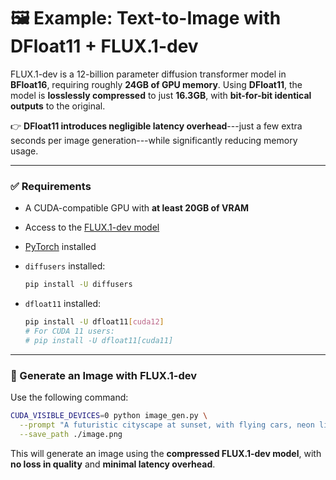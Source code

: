 # 🖼️ Example: Text-to-Image with DFloat11 + FLUX.1-dev

FLUX.1-dev is a 12-billion parameter diffusion transformer model in **BFloat16**, requiring roughly **24GB of GPU memory**. Using **DFloat11**, the model is **losslessly compressed** to just **16.3GB**, with **bit-for-bit identical outputs** to the original.

👉 **DFloat11 introduces negligible latency overhead**---just a few extra seconds per image generation---while significantly reducing memory usage.

---

### ✅ Requirements

* A CUDA-compatible GPU with **at least 20GB of VRAM**
* Access to the [FLUX.1-dev model](https://huggingface.co/black-forest-labs/FLUX.1-dev)
* [PyTorch](https://pytorch.org/get-started/locally/) installed
* `diffusers` installed:

  ```bash
  pip install -U diffusers
  ```
* `dfloat11` installed:

  ```bash
  pip install -U dfloat11[cuda12]
  # For CUDA 11 users:
  # pip install -U dfloat11[cuda11]
  ```

---

### 🚀 Generate an Image with FLUX.1-dev

Use the following command:

```bash
CUDA_VISIBLE_DEVICES=0 python image_gen.py \
  --prompt "A futuristic cityscape at sunset, with flying cars, neon lights, and reflective water canals" \
  --save_path ./image.png
```

This will generate an image using the **compressed FLUX.1-dev model**, with **no loss in quality** and **minimal latency overhead**.
